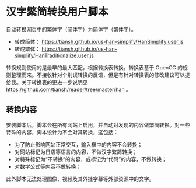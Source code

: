 # 汉字繁简转换用户脚本

自动转换网页中的繁体字（简体字）为简体字（繁体字）。

* 转成简体： https://tiansh.github.io/us-han-simplify/HanSimplify.user.js
* 转成繁体： https://tiansh.github.io/us-han-simplify/HanTraditionalize.user.js

转换规则使用的是最早的最大匹配，根据转换表转换。转换表基于 OpenCC 的规则整理而来。不接收针对个别误转换的反馈，但是有针对转换表的修改建议可以提给我。关于转换表的更进一步说明见 https://github.com/tiansh/reader/tree/master/han 。

## 转换内容

安装脚本后，脚本会在所有网站上启用，并自动对发现的内容做繁简转换。对一些特殊的内容，脚本设计为不会对其转换，这包括：

* 为了防止影响网站正常交互，输入框中的内容不会转换；
* 对网站标记为日语等语言的内容，不做汉字繁简转换；
* 对特殊标记为“不转换”的内容，或标记为“代码”的内容，不做转换；
* 对数学公式等内容不做转换；

此外脚本无法处理图像、视频及其外挂字幕等外部资源中的文字。


